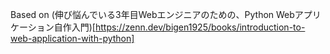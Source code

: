 Based on (伸び悩んでいる3年目Webエンジニアのための、Python Webアプリケーション自作入門)[https://zenn.dev/bigen1925/books/introduction-to-web-application-with-python]
